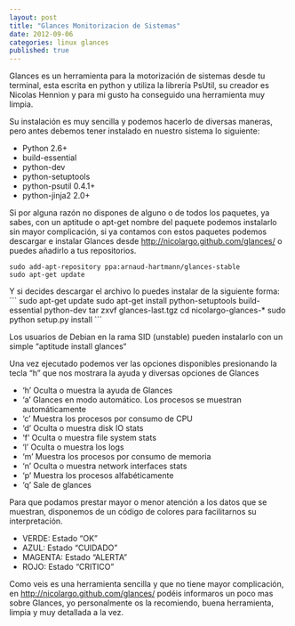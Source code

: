 ```yaml
---
layout: post
title: "Glances Monitorizacion de Sistemas"
date: 2012-09-06
categories: linux glances
published: true
---
```


Glances es un herramienta para la motorización de sistemas desde tu terminal, esta escrita en python y utiliza la librería PsUtil, su creador es Nicolas Hennion y para mi gusto ha conseguido una herramienta muy limpia.

Su instalación es muy sencilla y podemos hacerlo de diversas maneras, pero antes debemos tener instalado en nuestro sistema lo siguiente:

* Python 2.6+
* build-essential
* python-dev
* python-setuptools
* python-psutil 0.4.1+
* python-jinja2 2.0+

Si por alguna razón no dispones de alguno o de todos los paquetes, ya sabes, con un aptitude o apt-get nombre del paquete podemos instalarlo sin mayor complicación, si ya contamos con estos paquetes podemos descargar e instalar Glances desde http://nicolargo.github.com/glances/ o puedes añadirlo a tus repositorios.
```
sudo add-apt-repository ppa:arnaud-hartmann/glances-stable
sudo apt-get update
```
</p>
Y si decides descargar el archivo lo puedes instalar de la siguiente forma:
```
sudo apt-get update
sudo apt-get install python-setuptools build-essential python-dev
tar zxvf glances-last.tgz
cd nicolargo-glances-*
sudo python setup.py install
```
</p>
Los usuarios de Debian en la rama SID (unstable) pueden instalarlo con un simple “aptitude install glances“

Una vez ejecutado podemos ver las opciones disponibles presionando la tecla “h” que nos mostrara la ayuda y diversas opciones de Glances

* ‘h’ Oculta o muestra la ayuda de Glances
* ‘a’ Glances en modo automático. Los procesos se muestran automáticamente
* ‘c’ Muestra los procesos por consumo de CPU
* ‘d’ Oculta o muestra disk IO stats
* ‘f’ Oculta o muestra  file system stats
* ‘l’ Oculta o muestra los logs
* ‘m’ Muestra los procesos por consumo de  memoria
* ‘n’ Oculta o muestra network interfaces stats
* ‘p’ Muestra los procesos alfabéticamente
* ‘q’ Sale de glances

Para que podamos prestar mayor o menor atención a los datos que se muestran, disponemos de un código de colores para facilitarnos su interpretación.

* VERDE: Estado “OK”
* AZUL: Estado “CUIDADO”
* MAGENTA: Estado “ALERTA”
* ROJO: Estado “CRITICO”

Como veis es una herramienta sencilla y que no tiene mayor complicación, en http://nicolargo.github.com/glances/ podéis informaros un poco mas sobre Glances,  yo personalmente os la recomiendo, buena herramienta, limpia y muy detallada a la vez.
